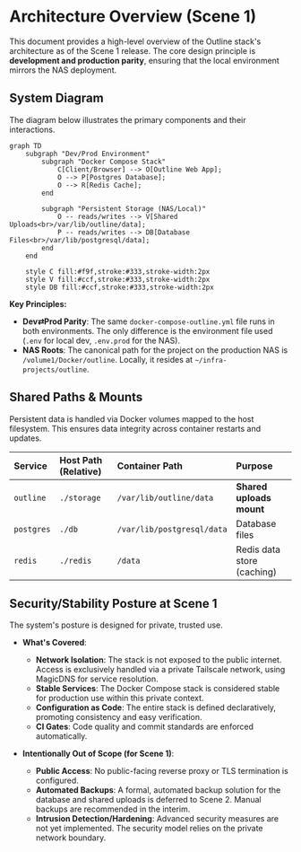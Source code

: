 # Architecture Overview (Scene 1)

This document provides a high-level overview of the Outline stack's architecture as of the Scene 1 release. The core design principle is **development and production parity**, ensuring that the local environment mirrors the NAS deployment.

## System Diagram

The diagram below illustrates the primary components and their interactions.

```mermaid
graph TD
    subgraph "Dev/Prod Environment"
        subgraph "Docker Compose Stack"
            C[Client/Browser] --> O[Outline Web App];
            O --> P[Postgres Database];
            O --> R[Redis Cache];
        end

        subgraph "Persistent Storage (NAS/Local)"
            O -- reads/writes --> V[Shared Uploads<br>/var/lib/outline/data];
            P -- reads/writes --> DB[Database Files<br>/var/lib/postgresql/data];
        end
    end

    style C fill:#f9f,stroke:#333,stroke-width:2px
    style V fill:#ccf,stroke:#333,stroke-width:2px
    style DB fill:#ccf,stroke:#333,stroke-width:2px
```

**Key Principles:**

- **Dev⇄Prod Parity**: The same `docker-compose-outline.yml` file runs in both environments. The only difference is the environment file used (`.env` for local dev, `.env.prod` for the NAS).
- **NAS Roots**: The canonical path for the project on the production NAS is `/volume1/Docker/outline`. Locally, it resides at `~/infra-projects/outline`.

## Shared Paths & Mounts

Persistent data is handled via Docker volumes mapped to the host filesystem. This ensures data integrity across container restarts and updates.

| Service    | Host Path (Relative) | Container Path             | Purpose                    |
| :--------- | :------------------- | :------------------------- | :------------------------- |
| `outline`  | `./storage`          | `/var/lib/outline/data`    | **Shared uploads mount**   |
| `postgres` | `./db`               | `/var/lib/postgresql/data` | Database files             |
| `redis`    | `./redis`            | `/data`                    | Redis data store (caching) |

## Security/Stability Posture at Scene 1

The system's posture is designed for private, trusted use.

- **What's Covered**:
  - **Network Isolation**: The stack is not exposed to the public internet. Access is exclusively handled via a private Tailscale network, using MagicDNS for service resolution.
  - **Stable Services**: The Docker Compose stack is considered stable for production use within this private context.
  - **Configuration as Code**: The entire stack is defined declaratively, promoting consistency and easy verification.
  - **CI Gates**: Code quality and commit standards are enforced automatically.

- **Intentionally Out of Scope (for Scene 1)**:
  - **Public Access**: No public-facing reverse proxy or TLS termination is configured.
  - **Automated Backups**: A formal, automated backup solution for the database and shared uploads is deferred to Scene 2. Manual backups are recommended in the interim.
  - **Intrusion Detection/Hardening**: Advanced security measures are not yet implemented. The security model relies on the private network boundary.

